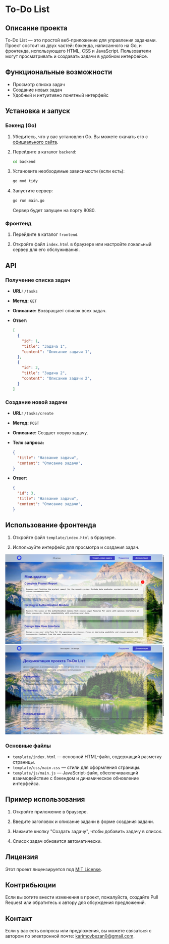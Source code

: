 
# To-Do List

## Описание проекта

To-Do List — это простой веб-приложение для управления задачами. Проект состоит из двух частей: бэкенда, написанного на Go, и фронтенда, использующего HTML, CSS и JavaScript. Пользователи могут просматривать и создавать задачи в удобном интерфейсе.

## Функциональные возможности

- Просмотр списка задач
- Создание новых задач
- Удобный и интуитивно понятный интерфейс

## Установка и запуск

### Бэкенд (Go)

1. Убедитесь, что у вас установлен Go. Вы можете скачать его с [официального сайта](https://golang.org/dl/).

2. Перейдите в каталог `backend`:

   ```bash
   cd backend
   ```

3. Установите необходимые зависимости (если есть):

   ```bash
   go mod tidy
   ```

4. Запустите сервер:

   ```bash
   go run main.go
   ```

   Сервер будет запущен на порту 8080.

### Фронтенд

1. Перейдите в каталог `frontend`.

2. Откройте файл `index.html` в браузере или настройте локальный сервер для его обслуживания.

## API

### Получение списка задач

- **URL:** `/tasks`
- **Метод:** `GET`
- **Описание:** Возвращает список всех задач.
- **Ответ:**

  ```json
  [
    {
      "id": 1,
      "title": "Задача 1",
      "content": "Описание задачи 1",
    },
    {
      "id": 2,
      "title": "Задача 2",
      "content": "Описание задачи 2",
    }
  ]
  ```

### Создание новой задачи

- **URL:** `/tasks/create`
- **Метод:** `POST`
- **Описание:** Создает новую задачу.
- **Тело запроса:**

  ```json
  {
    "title": "Название задачи",
    "content": "Описание задачи",
  }
  ```

- **Ответ:**

  ```json
  {
    "id": 3,
    "title": "Название задачи",
    "content": "Описание задачи",
  }
  ```

## Использование фронтенда

1. Откройте файл `template/index.html` в браузере.

2. Используйте интерфейс для просмотра и создания задач.

![img.png](img.png)
![img_1.png](img_1.png)

### Основные файлы

- `template/index.html` — основной HTML-файл, содержащий разметку страницы.
- `template/css/main.css` — стили для оформления страницы.
- `template/js/main.js` — JavaScript-файл, обеспечивающий взаимодействие с бэкендом и динамическое обновление интерфейса.

## Пример использования

1. Откройте приложение в браузере.

2. Введите заголовок и описание задачи в форме создания задачи.

3. Нажмите кнопку "Создать задачу", чтобы добавить задачу в список.

4. Список задач обновится автоматически.

## Лицензия

Этот проект лицензируется под [MIT License](LICENSE).

## Контрибьюции

Если вы хотите внести изменения в проект, пожалуйста, создайте Pull Request или обратитесь к автору для обсуждения предложений.

## Контакт

Если у вас есть вопросы или предложения, вы можете связаться с автором по электронной почте: [karimovbezan0@gmail.com](mailto:karimovbezan0@gmail.com).
